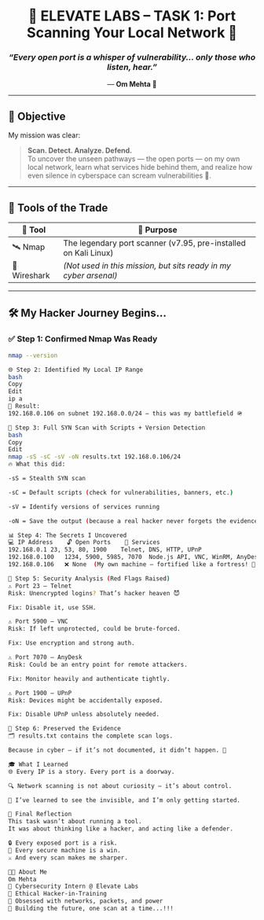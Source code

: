 <h1 align="center">🚀 ELEVATE LABS – TASK 1: Port Scanning Your Local Network 🔎</h1>
<h3 align="center"><em>“Every open port is a whisper of vulnerability... only those who listen, hear.”</em></h3>
<p align="center">— <strong>Om Mehta 🧠</strong></p>

---

## 🎯 Objective

My mission was clear:

> **Scan. Detect. Analyze. Defend.**  
> To uncover the unseen pathways — the open ports — on my own local network, learn what services hide behind them, and realize how even silence in cyberspace can scream vulnerabilities 🚨.

---

## 🧰 Tools of the Trade

| 🔧 Tool | 🎯 Purpose |
|--------|------------|
| 🛰 Nmap | The legendary port scanner (v7.95, pre-installed on Kali Linux) |
| 🧪 Wireshark | *(Not used in this mission, but sits ready in my cyber arsenal)* |

---

## 🛠 My Hacker Journey Begins...

### ✅ Step 1: Confirmed Nmap Was Ready
```bash
nmap --version

🌐 Step 2: Identified My Local IP Range
bash
Copy
Edit
ip a
🧭 Result:
192.168.0.106 on subnet 192.168.0.0/24 — this was my battlefield 🪖

🚀 Step 3: Full SYN Scan with Scripts + Version Detection
bash
Copy
Edit
nmap -sS -sC -sV -oN results.txt 192.168.0.106/24
🔥 What this did:

-sS = Stealth SYN scan

-sC = Default scripts (check for vulnerabilities, banners, etc.)

-sV = Identify versions of services running

-oN = Save the output (because a real hacker never forgets the evidence 🕵️)

📊 Step 4: The Secrets I Uncovered
💻 IP Address	🔓 Open Ports	🧩 Services
192.168.0.1	23, 53, 80, 1900	Telnet, DNS, HTTP, UPnP
192.168.0.100	1234, 5900, 5985, 7070	Node.js API, VNC, WinRM, AnyDesk SSL
192.168.0.106	❌ None	(My own machine – fortified like a fortress! 🏰)

🚩 Step 5: Security Analysis (Red Flags Raised)
⚠ Port 23 – Telnet
Risk: Unencrypted logins? That’s hacker heaven 😈

Fix: Disable it, use SSH.

⚠ Port 5900 – VNC
Risk: If left unprotected, could be brute-forced.

Fix: Use encryption and strong auth.

⚠ Port 7070 – AnyDesk
Risk: Could be an entry point for remote attackers.

Fix: Monitor heavily and authenticate tightly.

⚠ Port 1900 – UPnP
Risk: Devices might be accidentally exposed.

Fix: Disable UPnP unless absolutely needed.

🧾 Step 6: Preserved the Evidence
🗂 results.txt contains the complete scan logs.

Because in cyber — if it’s not documented, it didn’t happen. 🧠

🎓 What I Learned
🌐 Every IP is a story. Every port is a doorway.

🔍 Network scanning is not about curiosity — it’s about control.

🧠 I’ve learned to see the invisible, and I’m only getting started.

🧠 Final Reflection
This task wasn’t about running a tool.
It was about thinking like a hacker, and acting like a defender.

🔒 Every exposed port is a risk.
📢 Every secure machine is a win.
⚔ And every scan makes me sharper.

👨‍💻 About Me
Om Mehta
🌟 Cybersecurity Intern @ Elevate Labs
🧠 Ethical Hacker-in-Training
🎯 Obsessed with networks, packets, and power
🧩 Building the future, one scan at a time...!!!
